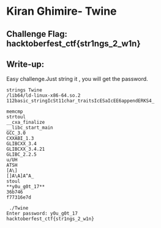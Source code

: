 # Kiran Ghimire- Twine

## Challenge Flag: hacktoberfest_ctf{str1ngs_2_w1n}

## Write-up:

Easy challenge.Just string it , you will get the password.

```
strings Twine 
/lib64/ld-linux-x86-64.so.2
112basic_stringIcSt11char_traitsIcESaIcEE6appendERKS4_

memcmp
strtoul
__cxa_finalize
__libc_start_main
GCC_3.0
CXXABI_1.3
GLIBCXX_3.4
GLIBCXX_3.4.21
GLIBC_2.2.5
u/UH
ATSH
[A\]
[]A\A]A^A_
stoul
**y0u_g0t_17**
36b746
f77316e7d

```

```
 ./Twine 
Enter password: y0u_g0t_17
hacktoberfest_ctf{str1ngs_2_w1n}
```
